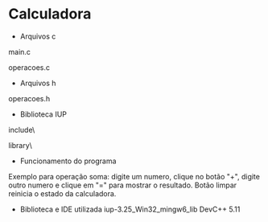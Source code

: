 # Calculadora

- Arquivos c

main.c

operacoes.c

- Arquivos h

operacoes.h

- Biblioteca IUP

include\

library\

- Funcionamento do programa

Exemplo para operação soma: digite um numero, clique no botão "+", digite outro numero e clique em "=" para mostrar o resultado. Botão limpar reinicia o estado da calculadora.

- Biblioteca e IDE utilizada
iup-3.25_Win32_mingw6_lib
DevC++ 5.11
